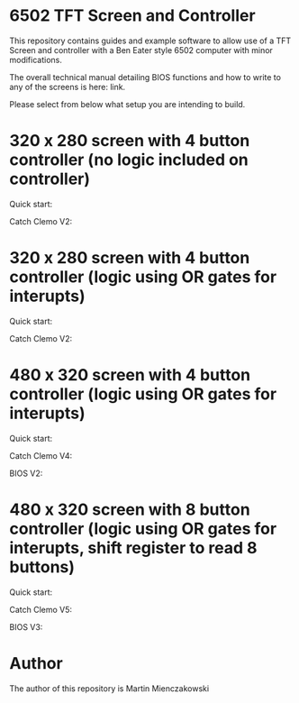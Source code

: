 # 6502 TFT Screen and Controller

This repository contains guides and example software to allow use of a TFT Screen and controller with a Ben Eater style 6502 computer with minor modifications.

The overall technical manual detailing BIOS functions and how to write to any of the screens is here: link.

Please select from below what setup you are intending to build.

# 320 x 280 screen with 4 button controller (no logic included on controller)

Quick start:

Catch Clemo V2:

# 320 x 280 screen with 4 button controller (logic using OR gates for interupts)

Quick start:

Catch Clemo V2:

# 480 x 320 screen with 4 button controller (logic using OR gates for interupts)

Quick start:

Catch Clemo V4:

BIOS V2:

# 480 x 320 screen with 8 button controller (logic using OR gates for interupts, shift register to read 8 buttons)

Quick start:

Catch Clemo V5:

BIOS V3:

# Author

The author of this repository is Martin Mienczakowski
